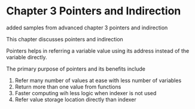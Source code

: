 # Chapter 3 Pointers and Indirection

added samples from advanced chapter 3 pointers and indirection

This chapter discusses pointers and indirection

Pointers helps in referring a variable value using its address instead of the variable directly.

The primary purpose of pointers and its benefits include

1. Refer many number of values at ease with less number of variables
2. Return more than one value from functions
3. Faster computing wih less logic when indexer is not used
4. Refer value storage location directly than indexer

